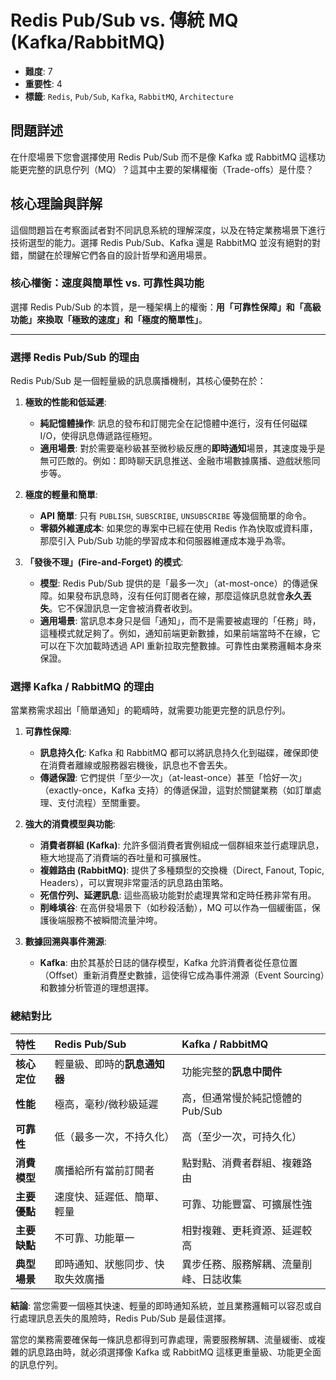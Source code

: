# Redis Pub/Sub vs. 傳統 MQ (Kafka/RabbitMQ)

- **難度**: 7
- **重要性**: 4
- **標籤**: `Redis`, `Pub/Sub`, `Kafka`, `RabbitMQ`, `Architecture`

## 問題詳述

在什麼場景下您會選擇使用 Redis Pub/Sub 而不是像 Kafka 或 RabbitMQ 這樣功能更完整的訊息佇列（MQ）？這其中主要的架構權衡（Trade-offs）是什麼？

## 核心理論與詳解

這個問題旨在考察面試者對不同訊息系統的理解深度，以及在特定業務場景下進行技術選型的能力。選擇 Redis Pub/Sub、Kafka 還是 RabbitMQ 並沒有絕對的對錯，關鍵在於理解它們各自的設計哲學和適用場景。

### 核心權衡：速度與簡單性 vs. 可靠性與功能

選擇 Redis Pub/Sub 的本質，是一種架構上的權衡：**用「可靠性保障」和「高級功能」來換取「極致的速度」和「極度的簡單性」**。

---

### 選擇 Redis Pub/Sub 的理由

Redis Pub/Sub 是一個輕量級的訊息廣播機制，其核心優勢在於：

1.  **極致的性能和低延遲**:
    - **純記憶體操作**: 訊息的發布和訂閱完全在記憶體中進行，沒有任何磁碟 I/O，使得訊息傳遞路徑極短。
    - **適用場景**: 對於需要毫秒級甚至微秒級反應的**即時通知**場景，其速度幾乎是無可匹敵的。例如：即時聊天訊息推送、金融市場數據廣播、遊戲狀態同步等。

2.  **極度的輕量和簡單**:
    - **API 簡單**: 只有 `PUBLISH`, `SUBSCRIBE`, `UNSUBSCRIBE` 等幾個簡單的命令。
    - **零額外維運成本**: 如果您的專案中已經在使用 Redis 作為快取或資料庫，那麼引入 Pub/Sub 功能的學習成本和伺服器維運成本幾乎為零。

3.  **「發後不理」(Fire-and-Forget) 的模式**:
    - **模型**: Redis Pub/Sub 提供的是「最多一次」（at-most-once）的傳遞保障。如果發布訊息時，沒有任何訂閱者在線，那麼這條訊息就會**永久丟失**。它不保證訊息一定會被消費者收到。
    - **適用場景**: 當訊息本身只是個「通知」，而不是需要被處理的「任務」時，這種模式就足夠了。例如，通知前端更新數據，如果前端當時不在線，它可以在下次加載時透過 API 重新拉取完整數據。可靠性由業務邏輯本身來保證。

### 選擇 Kafka / RabbitMQ 的理由

當業務需求超出「簡單通知」的範疇時，就需要功能更完整的訊息佇列。

1.  **可靠性保障**:
    - **訊息持久化**: Kafka 和 RabbitMQ 都可以將訊息持久化到磁碟，確保即使在消費者離線或服務器宕機後，訊息也不會丟失。
    - **傳遞保證**: 它們提供「至少一次」（at-least-once）甚至「恰好一次」（exactly-once，Kafka 支持）的傳遞保證，這對於關鍵業務（如訂單處理、支付流程）至關重要。

2.  **強大的消費模型與功能**:
    - **消費者群組 (Kafka)**: 允許多個消費者實例組成一個群組來並行處理訊息，極大地提高了消費端的吞吐量和可擴展性。
    - **複雜路由 (RabbitMQ)**: 提供了多種類型的交換機（Direct, Fanout, Topic, Headers），可以實現非常靈活的訊息路由策略。
    - **死信佇列、延遲訊息**: 這些高級功能對於處理異常和定時任務非常有用。
    - **削峰填谷**: 在高併發場景下（如秒殺活動），MQ 可以作為一個緩衝區，保護後端服務不被瞬間流量沖垮。

3.  **數據回溯與事件溯源**:
    - **Kafka**: 由於其基於日誌的儲存模型，Kafka 允許消費者從任意位置（Offset）重新消費歷史數據，這使得它成為事件溯源（Event Sourcing）和數據分析管道的理想選擇。

### 總結對比

| 特性 | Redis Pub/Sub | Kafka / RabbitMQ |
| :--- | :--- | :--- |
| **核心定位** | 輕量級、即時的**訊息通知器** | 功能完整的**訊息中間件** |
| **性能** | 極高，毫秒/微秒級延遲 | 高，但通常慢於純記憶體的 Pub/Sub |
| **可靠性** | 低（最多一次，不持久化） | 高（至少一次，可持久化） |
| **消費模型** | 廣播給所有當前訂閱者 | 點對點、消費者群組、複雜路由 |
| **主要優點** | 速度快、延遲低、簡單、輕量 | 可靠、功能豐富、可擴展性強 |
| **主要缺點** | 不可靠、功能單一 | 相對複雜、更耗資源、延遲較高 |
| **典型場景** | 即時通知、狀態同步、快取失效廣播 | 異步任務、服務解耦、流量削峰、日誌收集 |

**結論**:
當您需要一個極其快速、輕量的即時通知系統，並且業務邏輯可以容忍或自行處理訊息丟失的風險時，Redis Pub/Sub 是最佳選擇。

當您的業務需要確保每一條訊息都得到可靠處理，需要服務解耦、流量緩衝、或複雜的訊息路由時，就必須選擇像 Kafka 或 RabbitMQ 這樣更重量級、功能更全面的訊息佇列。